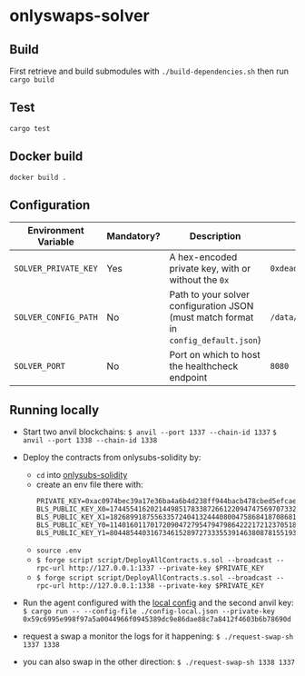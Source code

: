 # onlyswaps-solver

## Build
First retrieve and build submodules with `./build-dependencies.sh` then run `cargo build`

## Test
`cargo test`

## Docker build
`docker build .`

## Configuration
| Environment Variable | Mandatory? | Description                                                                         | Example                                  | Default                 |
| -------------------- | ---------- | ----------------------------------------------------------------------------------- | ---------------------------------------- |-------------------------|
| `SOLVER_PRIVATE_KEY` | Yes        | A hex-encoded private key, with or without the `0x`                                 | `0xdeadbeefdeadbeefdeadbeefdeadbeefdead` | —                       |
| `SOLVER_CONFIG_PATH` | No         | Path to your solver configuration JSON (must match format in `config_default.json`) | `/data/config.json`                      | `~/.solver/config.json` |
| `SOLVER_PORT`        | No         | Port on which to host the healthcheck endpoint                                      | `8080`                                   | `8080`                  |

## Running locally
- Start two anvil blockchains:
`$ anvil --port 1337 --chain-id 1337`
`$ anvil --port 1338 --chain-id 1338`

- Deploy the contracts from onlysubs-solidity by:
  - `cd` into [onlysubs-solidity](./onlysubs-solidity)
  - create an env file there with:
    ```
    PRIVATE_KEY=0xac0974bec39a17e36ba4a6b4d238ff944bacb478cbed5efcae784d7bf4f2ff80
    BLS_PUBLIC_KEY_X0=17445541620214498517833872661220947475697073327136585274784354247720096233162
    BLS_PUBLIC_KEY_X1=18268991875563357240413244408004758684187086817233527689475815128036446189503
    BLS_PUBLIC_KEY_Y0=11401601170172090472795479479864222172123705188644469125048759621824127399516
    BLS_PUBLIC_KEY_Y1=8044854403167346152897273335539146380878155193886184396711544300199836788154```
    ```
  - `source .env`
  - `$ forge script script/DeployAllContracts.s.sol --broadcast --rpc-url http://127.0.0.1:1337 --private-key $PRIVATE_KEY` 
  - `$ forge script script/DeployAllContracts.s.sol --broadcast --rpc-url http://127.0.0.1:1338 --private-key $PRIVATE_KEY`
 
- Run the agent configured with the [local config](./config-local.json) and the second anvil key:
`$ cargo run -- --config-file ./config-local.json --private-key 0x59c6995e998f97a5a0044966f0945389dc9e86dae88c7a8412f4603b6b78690d`
 
- request a swap a monitor the logs for it happening:
`$ ./request-swap-sh 1337 1338`
 
- you can also swap in the other direction:
`$ ./request-swap-sh 1338 1337`
